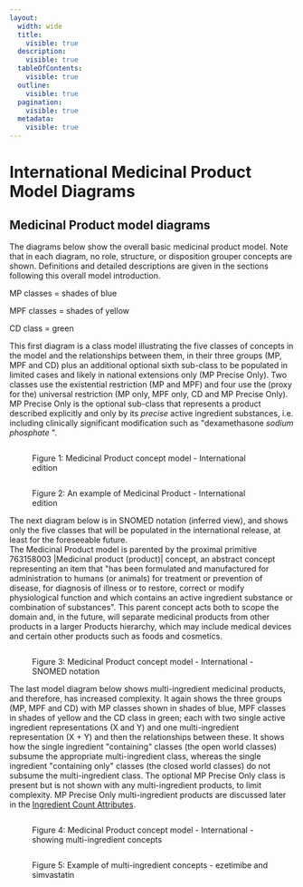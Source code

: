 ```yaml
---
layout:
  width: wide
  title:
    visible: true
  description:
    visible: true
  tableOfContents:
    visible: true
  outline:
    visible: true
  pagination:
    visible: true
  metadata:
    visible: true
---
```


# International Medicinal Product Model Diagrams

## **Medicinal Product model diagrams**

The diagrams below show the overall basic medicinal product model. Note that in each diagram, no role, structure, or disposition grouper concepts are shown. Definitions and detailed descriptions are given in the sections following this overall model introduction.

MP classes = shades of blue

MPF classes = shades of yellow

CD class = green

This first diagram is a class model illustrating the five classes of concepts in the model and the relationships between them, in their three groups (MP, MPF and CD) plus an additional optional sixth sub-class to be populated in limited cases and likely in national extensions only (MP Precise Only). Two classes use the existential restriction (MP and MPF) and four use the (proxy for the) universal restriction (MP only, MPF only, CD and MP Precise Only). MP Precise Only is the optional sub-class that represents a product described explicitly and only by its _precise_ active ingredient substances, i.e. including clinically significant modification such as "dexamethasone _sodium phosphate_ ".

<figure><img src="../../../../../authoring/pharmaceutical-and-biologic-product/images/304775767.png" alt=""><figcaption><p>Figure 1: Medicinal Product concept model - International edition</p></figcaption></figure>

<figure><img src="../../../../../authoring/pharmaceutical-and-biologic-product/images/304775774.png" alt=""><figcaption><p>Figure 2: An example of Medicinal Product - International edition</p></figcaption></figure>

The next diagram below is in SNOMED notation (inferred view), and shows only the five classes that will be populated in the international release, at least for the foreseeable future.\
The Medicinal Product model is parented by the proximal primitive 763158003 |Medicinal product (product)| concept, an abstract concept representing an item that "has been formulated and manufactured for administration to humans (or animals) for treatment or prevention of disease, for diagnosis of illness or to restore, correct or modify physiological function and which contains an active ingredient substance or combination of substances". This parent concept acts both to scope the domain and, in the future, will separate medicinal products from other products in a larger Products hierarchy, which may include medical devices and certain other products such as foods and cosmetics.

<figure><img src="../../../../../authoring/pharmaceutical-and-biologic-product/images/304775772.png" alt=""><figcaption><p>Figure 3: Medicinal Product concept model - International - SNOMED notation</p></figcaption></figure>

The last model diagram below shows multi-ingredient medicinal products, and therefore, has increased complexity. It again shows the three groups (MP, MPF and CD) with MP classes shown in shades of blue, MPF classes in shades of yellow and the CD class in green; each with two single active ingredient representations (X and Y) and one multi-ingredient representation (X + Y) and then the relationships between these. It shows how the single ingredient "containing" classes (the open world classes) subsume the appropriate multi-ingredient class, whereas the single ingredient "containing only" classes (the closed world classes) do not subsume the multi-ingredient class. The optional MP Precise Only class is present but is not shown with any multi-ingredient products, to limit complexity. MP Precise Only multi-ingredient products are discussed later in the [Ingredient Count Attributes](../../../../../authoring/pharmaceutical-and-biologic-product/Ingredient-Count-Attributes_303923269.html).

<figure><img src="../../../../../authoring/pharmaceutical-and-biologic-product/images/304775776.png" alt=""><figcaption><p>Figure 4: Medicinal Product concept model - International - showing multi-ingredient concepts</p></figcaption></figure>

<figure><img src="../../../../../authoring/pharmaceutical-and-biologic-product/images/304775765.png" alt=""><figcaption><p>Figure 5: Example of multi-ingredient concepts - ezetimibe and simvastatin</p></figcaption></figure>
